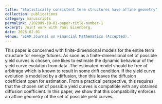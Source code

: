 ```yaml
---
title: "Statistically consistent term structures have affine geometry"
collection: publications
category: manuscripts
permalink: /202009-10-01-paper-title-number-1
excerpt: Joint work with Paul Eisenberg.
date: 2025-02-01
venue: 'SIAM Journal on Financial Mathematics (Accepted).'
---
```


This paper is concerned with finite-dimensional models for the entire term structure for energy futures. As soon as a finite-dimensional set of possible yield curves is chosen, one likes to estimate the dynamic behaviour of the yield curve evolution from data. The estimated model should be free of arbitrage which is known to result in some drift condition. If the yield curve evolution is modelled by a diffusion, then this leaves the diffusion coefficient open for estimation. From a practical perspective, this requires that the chosen set of possible yield curves is compatible with any obtained diffusion coefficient. In this paper, we show that this compatibility enforces an affine geometry of the set of possible yield curves.
